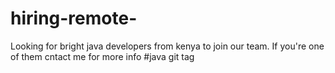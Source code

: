 # hiring-remote-
Looking for bright java developers from kenya to join our team. If you're one of them cntact me for more info
#java
git tag <java>
